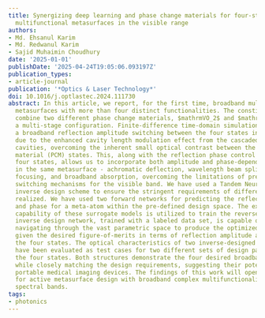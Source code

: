 ```yaml
---
title: Synergizing deep learning and phase change materials for four-state broadband
  multifunctional metasurfaces in the visible range
authors:
- Md. Ehsanul Karim
- Md. Redwanul Karim
- Sajid Muhaimin Choudhury
date: '2025-01-01'
publishDate: '2025-04-24T19:05:06.093197Z'
publication_types:
- article-journal
publication: '*Optics & Laser Technology*'
doi: 10.1016/j.optlastec.2024.111730
abstract: In this article, we report, for the first time, broadband multifunctional
  metasurfaces with more than four distinct functionalities. The constituent meta-atoms
  combine two different phase change materials, $mathrmVO_2$ and $mathrmSb_2S_3$ in
  a multi-stage configuration. Finite-difference time-domain simulations demonstrate
  a broadband reflection amplitude switching between the four states in visible range
  due to the enhanced cavity length modulation effect from the cascaded Fabry-Perot
  cavities, overcoming the inherent small optical contrast between the phase change
  material (PCM) states. This, along with the reflection phase control between the
  four states, allows us to incorporate both amplitude and phase-dependent properties
  in the same metasurface - achromatic deflection, wavelength beam splitting, achromatic
  focusing, and broadband absorption, overcoming the limitations of previous functionality
  switching mechanisms for the visible band. We have used a Tandem Neural network-based
  inverse design scheme to ensure the stringent requirements of different states are
  realized. We have used two forward networks for predicting the reflection amplitude
  and phase for a meta-atom within the pre-defined design space. The excellent prediction
  capability of these surrogate models is utilized to train the reverse network. The
  inverse design network, trained with a labeled data set, is capable of efficiently
  navigating through the vast parametric space to produce the optimized meta-units
  given the desired figure-of-merits in terms of reflection amplitude and phase for
  the four states. The optical characteristics of two inverse-designed metasurfaces
  have been evaluated as test cases for two different sets of design parameters in
  the four states. Both structures demonstrate the four desired broadband functionalities
  while closely matching the design requirements, suggesting their potential in visible-range
  portable medical imaging devices. The findings of this work will open new horizons
  for active metasurface design with broadband complex multifunctionalities in different
  spectral bands.
tags:
- photonics
---
```

